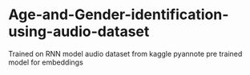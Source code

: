 # Age-and-Gender-identification-using-audio-dataset

Trained on RNN model
audio dataset from kaggle
pyannote pre trained model for embeddings
